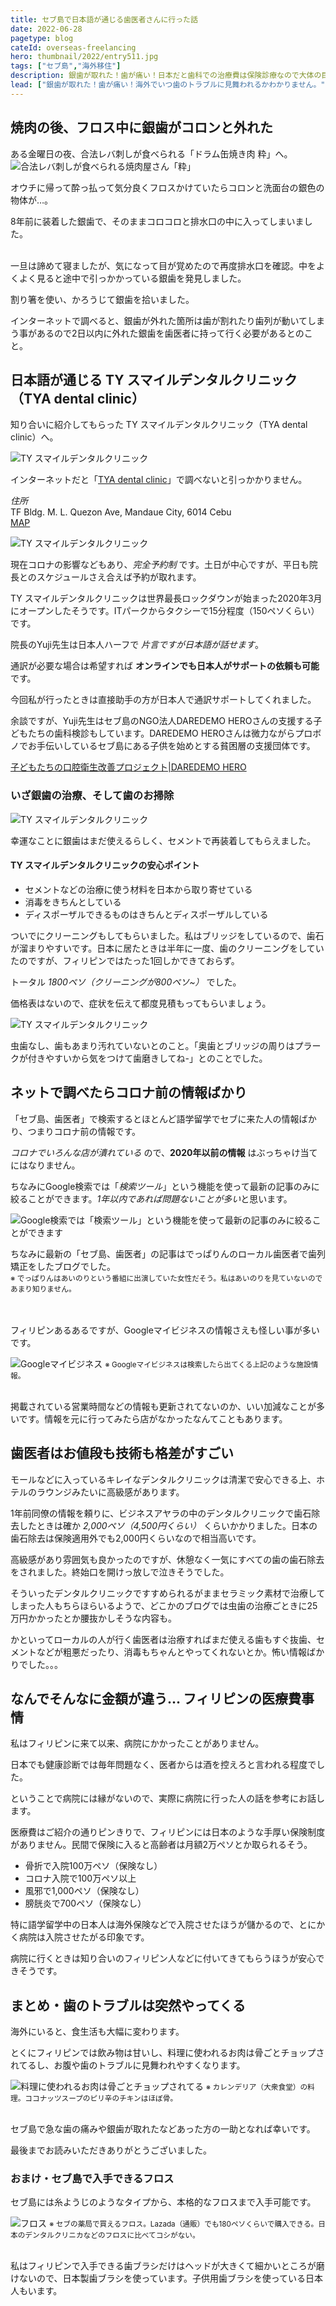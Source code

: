 ```yaml
---
title: セブ島で日本語が通じる歯医者さんに行った話
date: 2022-06-28
pagetype: blog
cateId: overseas-freelancing
hero: thumbnail/2022/entry511.jpg
tags: ["セブ島","海外移住"]
description: 銀歯が取れた！歯が痛い！日本だと歯科での治療費は保険診療なので大体の目安がわかるけど、フィリピンではピンきりです。セブ島で歯の突然のトラブルでお困りの方のために、現地在住の私が日本語が通じる安心の歯医者さん・TY スマイルデンタルクリニック（TYA dental clinic）をご紹介します。
lead: ["銀歯が取れた！歯が痛い！海外でいつ歯のトラブルに見舞われるかわかりません。","日本だと保険診療で大体の治療費に目安がわかるけどフィリピンではピンきりです。","コロナでいろんな店が潰れているので2020年以前の情報が当てになりません。","セブ島で突然の歯のトラブルでお困りの方のために、現地在住の私が日本語が通じる安心の歯医者さん・TY スマイルデンタルクリニック（TYA dental clinic）をご紹介します。"]
---
```

## 焼肉の後、フロス中に銀歯がコロンと外れた
ある金曜日の夜、合法レバ刺しが食べられる「ドラム缶焼き肉 粋」へ。
![合法レバ刺しが食べられる焼肉屋さん「粋」](./images/2020/10/entry386-12.jpg)

オウチに帰って酔っ払って気分良くフロスかけていたらコロンと洗面台の銀色の物体が…。

8年前に装着した銀歯で、そのままコロコロと排水口の中に入ってしまいました。

<br>一旦は諦めて寝ましたが、気になって目が覚めたので再度排水口を確認。中をよくよく見ると途中で引っかかっている銀歯を発見しました。

割り箸を使い、かろうじて銀歯を拾いました。

<msg txt="なんとか拾うことができました！実は私、米粒に字を書けるくらいスーパー器用です。"></msg>

インターネットで調べると、銀歯が外れた箇所は歯が割れたり歯列が動いてしまう事があるので2日以内に外れた銀歯を歯医者に持って行く必要があるとのこと。

## 日本語が通じる TY スマイルデンタルクリニック（TYA dental clinic）
知り合いに紹介してもらった TY スマイルデンタルクリニック（TYA dental clinic）へ。

![TY スマイルデンタルクリニック](./images/2022/06/entry511-3.jpg)

インターネットだと「[TYA dental clinic](https://www.google.com/search?q=TYA%20dental%20clinic&rlz=1C5CHFA_enPH997PH997&oq=TYA+dental+clinic&aqs=chrome..69i57.379j0j7&sourceid=chrome&ie=UTF-8&tbs=lf:1,lf_ui:2&tbm=lcl&sxsrf=ALiCzsbTxyEkd92973E8d2BzOhTSB5uB8w:1656383606194&rflfq=1&num=10&rldimm=5758053924140230283&lqi=ChFZVEEgZGVudGFsIGNsaW5pY1oTIhF5dGEgZGVudGFsIGNsaW5pY5IBDWRlbnRhbF9jbGluaWOqARkQASoVIhF5dGEgZGVudGFsIGNsaW5pYygA&ved=2ahUKEwi909Xjjc_4AhW-Z2wGHctmAqEQvS56BAgPEAE&sa=X&rlst=f#rlfi=hd:;si:5758053924140230283,l,ChFZVEEgZGVudGFsIGNsaW5pY1oTIhF5dGEgZGVudGFsIGNsaW5pY5IBDWRlbnRhbF9jbGluaWOqARkQASoVIhF5dGEgZGVudGFsIGNsaW5pYygA;mv:[[10.3463111,123.9342233],[10.3041091,123.88638840000002]];tbs:lrf:!1m4!1u3!2m2!3m1!1e1!1m4!1u2!2m2!2m1!1e1!2m1!1e2!2m1!1e3,lf:1)」で調べないと引っかかりません。


<div class="gray-box"><em>住所</em><br>TF Bldg. M. L. Quezon Ave, Mandaue City, 6014 Cebu<br><a href="https://maps.app.goo.gl/z88P2PFRX7ymsWPb6">MAP</a></div>

![TY スマイルデンタルクリニック](./images/2022/06/entry511-5.jpg)

現在コロナの影響などもあり、*完全予約制* です。土日が中心ですが、平日も院長とのスケジュールさえ合えば予約が取れます。

TY スマイルデンタルクリニックは世界最長ロックダウンが始まった2020年3月にオープンしたそうです。ITパークからタクシーで15分程度（150ペソくらい）です。

院長のYuji先生は日本人ハーフで *片言ですが日本語が話せます*。

通訳が必要な場合は希望すれば **オンラインでも日本人がサポートの依頼も可能** です。

今回私が行ったときは直接助手の方が日本人で通訳サポートしてくれました。

余談ですが、Yuji先生はセブ島のNGO法人DAREDEMO HEROさんの支援する子どもたちの歯科検診もしています。DAREDEMO HEROさんは微力ながらプロボノでお手伝いしているセブ島にある子供を始めとする貧困層の支援団体です。

[子どもたちの口腔衛生改善プロジェクト|DAREDEMO HERO](https://daredemohero.com/38730/)

### いざ銀歯の治療、そして歯のお掃除

![TY スマイルデンタルクリニック](./images/2022/06/entry511-1.jpg)

幸運なことに銀歯はまだ使えるらしく、セメントで再装着してもらえました。

<div class="box">
  <h4>TY スマイルデンタルクリニックの安心ポイント</h4>
  <ul>
    <li>セメントなどの治療に使う材料を日本から取り寄せている</li>
    <li>消毒をきちんとしている</li>
    <li>ディスポーザルできるものはきちんとディスポーザルしている</li>
  </ul>
</div>

ついでにクリーニングもしてもらいました。私はブリッジをしているので、歯石が溜まりやすいです。日本に居たときは半年に一度、歯のクリーニングをしていたのですが、フィリピンではたった1回しかできておらず。

トータル *1800ペソ（クリーニングが800ペソ~）* でした。

価格表はないので、症状を伝えて都度見積もってもらいましょう。

![TY スマイルデンタルクリニック](./images/2022/06/entry511-2.jpg)

虫歯なし、歯もあまり汚れていないとのこと。「奥歯とブリッジの周りはプラークが付きやすいから気をつけて歯磨きしてね-」とのことでした。

## ネットで調べたらコロナ前の情報ばかり
「セブ島、歯医者」で検索するとほとんど語学留学でセブに来た人の情報ばかり、つまりコロナ前の情報です。

*コロナでいろんな店が潰れている* ので、**2020年以前の情報** はぶっちゃけ当てにはなりません。

ちなみにGoogle検索では「*検索ツール*」という機能を使って最新の記事のみに絞ることができます。*1年以内であれば問題ないことが多い*と思います。

![Google検索では「検索ツール」という機能を使って最新の記事のみに絞ることができます](./images/2022/06/entry511-6.jpg)

ちなみに最新の「セブ島、歯医者」の記事はでっぱりんのローカル歯医者で歯列矯正をしたブログでした。
<br><small>※ でっぱりんはあいのりという番組に出演していた女性だそう。私はあいのりを見ていないのであまり知りません。</small>

<br><br>フィリピンあるあるですが、Googleマイビジネスの情報さえも怪しい事が多いです。

![Googleマイビジネス](./images/2022/06/entry511-7.jpg)
<small>※ Googleマイビジネスは検索したら出てくる上記のような施設情報。</small>

<br>掲載されている営業時間などの情報も更新されてないのか、いい加減なことが多いです。情報を元に行ってみたら店がなかったなんてこともあります。

<msg txt="お店や場所を探すときは知り合いに聞くのが一番"></msg>

## 歯医者はお値段も技術も格差がすごい

モールなどに入っているキレイなデンタルクリニックは清潔で安心できる上、ホテルのラウンジみたいに高級感があります。

<msg txt="お金に余裕があり、安心して治療を任せたければ高いところもおすすめです"></msg>

1年前同僚の情報を頼りに、ビジネスアヤラの中のデンタルクリニックで歯石除去したときは確か *2,000ペソ（4,500円くらい）* くらいかかりました。日本の歯石除去は保険適用外でも2,000円くらいなので相当高いです。

高級感があり雰囲気も良かったのですが、休憩なく一気にすべての歯の歯石除去をされました。終始口を開けっ放しで泣きそうでした。

そういったデンタルクリニックですすめられるがままセラミック素材で治療してしまった人もちらほらいるようで、どこかのブログでは虫歯の治療ごときに25万円かかったとか腰抜かしそうな内容も。

かといってローカルの人が行く歯医者は治療すればまだ使える歯もすぐ抜歯、セメントなどが粗悪だったり、消毒もちゃんとやってくれないとか。怖い情報ばかりでした。。。

<msg txt="ちょっとローカルな場所に行くと歯のないおじさんやおばさんが、そこら辺にいます"></msg>

## なんでそんなに金額が違う… フィリピンの医療費事情
私はフィリピンに来て以来、病院にかかったことがありません。

日本でも健康診断では毎年問題なく、医者からは酒を控えろと言われる程度でした。

ということで病院には縁がないので、実際に病院に行った人の話を参考にお話します。

医療費はご紹介の通りピンきりで、フィリピンには日本のような手厚い保険制度がありません。民間で保険に入ると高齢者は月額2万ペソとか取られるそう。

* 骨折で入院100万ペソ（保険なし）
* コロナ入院で100万ペソ以上
* 風邪で1,000ペソ（保険なし）
* 膀胱炎で700ペソ（保険なし）

<msg txt="保険を使おうが使わなかろうが、行った病院次第という印象"></msg>

特に語学留学中の日本人は海外保険などで入院させたほうが儲かるので、とにかく病院は入院させたがる印象です。

病院に行くときは知り合いのフィリピン人などに付いてきてもらうほうが安心できそうです。

## まとめ・歯のトラブルは突然やってくる
海外にいると、食生活も大幅に変わります。

とくにフィリピンでは飲み物は甘いし、料理に使われるお肉は骨ごとチョップされてるし、お腹や歯のトラブルに見舞われやすくなります。

![料理に使われるお肉は骨ごとチョップされてる](./images/2022/06/entry511-9.jpg)
<small>※ カレンデリア（大衆食堂）の料理。ココナッツスープのピリ辛のチキンはほぼ骨。</small>

<br>セブ島で急な歯の痛みや銀歯が取れたなどあった方の一助となれば幸いです。

最後までお読みいただきありがとうございました。

<card id="/blogs/entry417/"></card>
<card id="/blogs/entry503/"></card>

### おまけ・セブ島で入手できるフロス
セブ島には糸ようじのようなタイプから、本格的なフロスまで入手可能です。

![フロス](./images/2022/06/entry511-4.jpg)
<small>※ セブの薬局で買えるフロス。Lazada（通販）でも180ペソくらいで購入できる。日本のデンタルクリニカなどのフロスに比べてコシがない。</small>

<br>私はフィリピンで入手できる歯ブラシだけはヘッドが大きくて細かいところが磨けないので、日本製歯ブラシを使っています。子供用歯ブラシを使っている日本人もいます。
